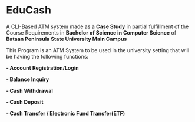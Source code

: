 # EduCash
A CLI-Based ATM system made as a **Case Study** in partial fulfillment of the Course Requirements in **Bachelor of Science in Computer Science** of **Bataan Peninsula State University Main Campus**

This Program is an ATM System to be used in the university setting that will be having the following functions:

  **- Account Registration/Login**
  
  **- Balance Inquiry**
  
  **- Cash Withdrawal**
  
  **- Cash Deposit**
  
  **- Cash Transfer / Electronic Fund Transfer(ETF)**
